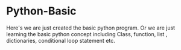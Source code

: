 # Python-Basic
Here's we are just created the basic python program. Or we are just  learning the basic python concept including Class, function, list , dictionaries, conditional loop statement etc.
